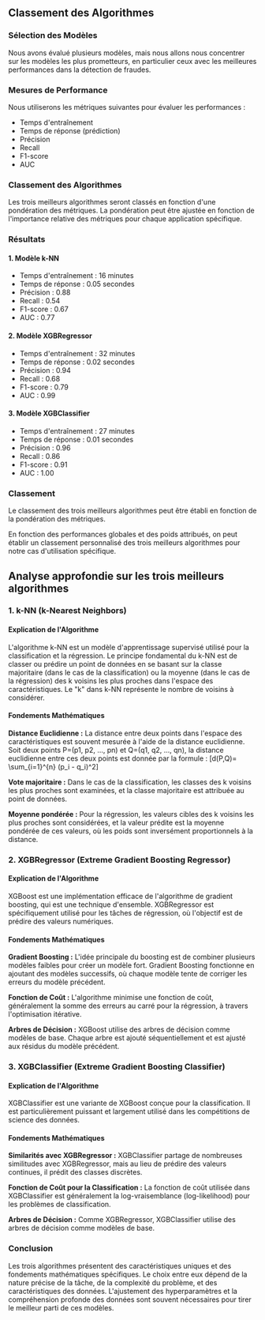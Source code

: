 ## Classement des Algorithmes

### Sélection des Modèles

Nous avons évalué plusieurs modèles, mais nous allons nous concentrer sur les modèles les plus prometteurs, en particulier ceux avec les meilleures performances dans la détection de fraudes.

### Mesures de Performance

Nous utiliserons les métriques suivantes pour évaluer les performances :

- Temps d'entraînement
- Temps de réponse (prédiction)
- Précision
- Recall
- F1-score
- AUC

### Classement des Algorithmes

Les trois meilleurs algorithmes seront classés en fonction d'une pondération des métriques. La pondération peut être ajustée en fonction de l'importance relative des métriques pour chaque application spécifique.

### Résultats

#### 1. Modèle k-NN
- Temps d'entraînement : 16 minutes
- Temps de réponse : 0.05 secondes
- Précision : 0.88
- Recall : 0.54
- F1-score : 0.67
- AUC : 0.77

#### 2. Modèle XGBRegressor
- Temps d'entraînement : 32 minutes
- Temps de réponse : 0.02 secondes
- Précision : 0.94
- Recall : 0.68
- F1-score : 0.79
- AUC : 0.99

#### 3. Modèle XGBClassifier
- Temps d'entraînement : 27 minutes
- Temps de réponse : 0.01 secondes
- Précision : 0.96
- Recall : 0.86
- F1-score : 0.91
- AUC : 1.00

### Classement

Le classement des trois meilleurs algorithmes peut être établi en fonction de la pondération des métriques.

En fonction des performances globales et des poids attribués, on peut établir un classement personnalisé des trois meilleurs algorithmes pour notre cas d'utilisation spécifique. 

## Analyse approfondie sur les trois meilleurs algorithmes

### 1. k-NN (k-Nearest Neighbors)

#### Explication de l'Algorithme
L'algorithme k-NN est un modèle d'apprentissage supervisé utilisé pour la classification et la régression. Le principe fondamental du k-NN est de classer ou prédire un point de données en se basant sur la classe majoritaire (dans le cas de la classification) ou la moyenne (dans le cas de la régression) des k voisins les plus proches dans l'espace des caractéristiques. Le "k" dans k-NN représente le nombre de voisins à considérer.

#### Fondements Mathématiques
**Distance Euclidienne :** La distance entre deux points dans l'espace des caractéristiques est souvent mesurée à l'aide de la distance euclidienne. Soit deux points 
P=(p1, p2, ..., pn) et Q=(q1, q2, ..., qn), la distance euclidienne entre ces deux points est donnée par la formule :
\[d(P,Q)= \sum_{i=1}^{n} (p_i - q_i)^2\]

**Vote majoritaire :** Dans le cas de la classification, les classes des k voisins les plus proches sont examinées, et la classe majoritaire est attribuée au point de données.

**Moyenne pondérée :** Pour la régression, les valeurs cibles des k voisins les plus proches sont considérées, et la valeur prédite est la moyenne pondérée de ces valeurs, où les poids sont inversément proportionnels à la distance.

### 2. XGBRegressor (Extreme Gradient Boosting Regressor)

#### Explication de l'Algorithme
XGBoost est une implémentation efficace de l'algorithme de gradient boosting, qui est une technique d'ensemble. XGBRegressor est spécifiquement utilisé pour les tâches de régression, où l'objectif est de prédire des valeurs numériques.

#### Fondements Mathématiques
**Gradient Boosting :** L'idée principale du boosting est de combiner plusieurs modèles faibles pour créer un modèle fort. Gradient Boosting fonctionne en ajoutant des modèles successifs, où chaque modèle tente de corriger les erreurs du modèle précédent.

**Fonction de Coût :** L'algorithme minimise une fonction de coût, généralement la somme des erreurs au carré pour la régression, à travers l'optimisation itérative.

**Arbres de Décision :** XGBoost utilise des arbres de décision comme modèles de base. Chaque arbre est ajouté séquentiellement et est ajusté aux résidus du modèle précédent.

### 3. XGBClassifier (Extreme Gradient Boosting Classifier)

#### Explication de l'Algorithme
XGBClassifier est une variante de XGBoost conçue pour la classification. Il est particulièrement puissant et largement utilisé dans les compétitions de science des données.

#### Fondements Mathématiques
**Similarités avec XGBRegressor :** XGBClassifier partage de nombreuses similitudes avec XGBRegressor, mais au lieu de prédire des valeurs continues, il prédit des classes discrètes.

**Fonction de Coût pour la Classification :** La fonction de coût utilisée dans XGBClassifier est généralement la log-vraisemblance (log-likelihood) pour les problèmes de classification.

**Arbres de Décision :** Comme XGBRegressor, XGBClassifier utilise des arbres de décision comme modèles de base.

### Conclusion
Les trois algorithmes présentent des caractéristiques uniques et des fondements mathématiques spécifiques. Le choix entre eux dépend de la nature précise de la tâche, de la complexité du problème, et des caractéristiques des données. L'ajustement des hyperparamètres et la compréhension profonde des données sont souvent nécessaires pour tirer le meilleur parti de ces modèles.
